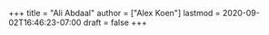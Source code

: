 +++
title = "Ali Abdaal"
author = ["Alex Koen"]
lastmod = 2020-09-02T16:46:23-07:00
draft = false
+++
